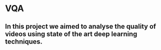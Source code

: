 # VQA
## In this project we aimed to analyse the quality of videos using state of the art deep learning techniques.
